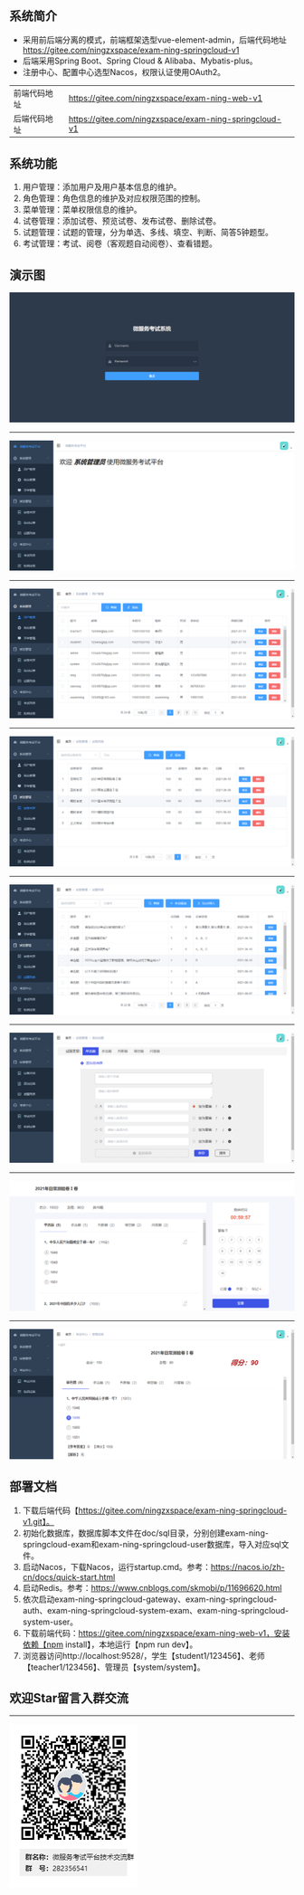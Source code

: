 ## 系统简介
* 采用前后端分离的模式，前端框架选型vue-element-admin，后端代码地址 https://gitee.com/ningzxspace/exam-ning-springcloud-v1
* 后端采用Spring Boot、Spring Cloud & Alibaba、Mybatis-plus。
* 注册中心、配置中心选型Nacos，权限认证使用OAuth2。
<table>
    <tr>
        <td>前端代码地址</td>
        <td><a href="https://gitee.com/ningzxspace/exam-ning-web-v1">https://gitee.com/ningzxspace/exam-ning-web-v1</a></td>
    </tr>
    <tr>
        <td>后端代码地址</td>
        <td><a href="https://gitee.com/ningzxspace/exam-ning-springcloud-v1">https://gitee.com/ningzxspace/exam-ning-springcloud-v1</a></td>
    </tr>
</table>

## 系统功能
1. 用户管理：添加用户及用户基本信息的维护。
2. 角色管理：角色信息的维护及对应权限范围的控制。
3. 菜单管理：菜单权限信息的维护。
4. 试卷管理：添加试卷、预览试卷、发布试卷、删除试卷。
5. 试题管理：试题的管理，分为单选、多线、填空、判断、简答5钟题型。
6. 考试管理：考试、阅卷（客观题自动阅卷）、查看错题。

## 演示图
![登录](doc/imgs/01登录.png)
***
![首页](doc/imgs/02首页.png)
***
![用户管理](doc/imgs/03用户管理.png)
***
![试卷列表](doc/imgs/04试卷列表.png)
***
![试题列表](doc/imgs/05试题列表.png)
***
![添加试题](doc/imgs/06添加试题.png)
***
![开始考试](doc/imgs/07开始考试.png)
***
![查看成绩](doc/imgs/08查看成绩.png)

## 部署文档
1. 下载后端代码【https://gitee.com/ningzxspace/exam-ning-springcloud-v1.git】。
2. 初始化数据库，数据库脚本文件在doc/sql目录，分别创建exam-ning-springcloud-exam和exam-ning-springcloud-user数据库，导入对应sql文件。 
3. 启动Nacos，下载Nacos，运行startup.cmd。参考：https://nacos.io/zh-cn/docs/quick-start.html
4. 启动Redis。参考：https://www.cnblogs.com/skmobi/p/11696620.html
5. 依次启动exam-ning-springcloud-gateway、exam-ning-springcloud-auth、exam-ning-springcloud-system-exam、exam-ning-springcloud-system-user。
6. 下载前端代码：https://gitee.com/ningzxspace/exam-ning-web-v1，安装依赖【npm install】，本地运行【npm run dev】。
7. 浏览器访问http://localhost:9528/，学生【student1/123456】、老师【teacher1/123456】、管理员【system/system】。

## 欢迎Star留言入群交流
***
![技术交流](doc/imgs/09技术交流.png)
